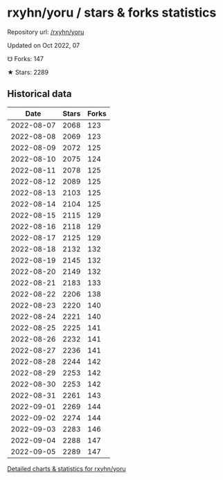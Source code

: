 # rxyhn/yoru / stars & forks statistics

Repository url: [/rxyhn/yoru](https://github.com/rxyhn/yoru)

Updated on Oct 2022, 07

☋ Forks: 147

★ Stars: 2289

## Historical data
| Date | Stars | Forks |
|------|-------|-------|
| 2022-08-07 | 2068 | 123 | 
| 2022-08-08 | 2069 | 123 | 
| 2022-08-09 | 2072 | 125 | 
| 2022-08-10 | 2075 | 124 | 
| 2022-08-11 | 2078 | 125 | 
| 2022-08-12 | 2089 | 125 | 
| 2022-08-13 | 2103 | 125 | 
| 2022-08-14 | 2104 | 125 | 
| 2022-08-15 | 2115 | 129 | 
| 2022-08-16 | 2118 | 129 | 
| 2022-08-17 | 2125 | 129 | 
| 2022-08-18 | 2132 | 132 | 
| 2022-08-19 | 2145 | 132 | 
| 2022-08-20 | 2149 | 132 | 
| 2022-08-21 | 2183 | 133 | 
| 2022-08-22 | 2206 | 138 | 
| 2022-08-23 | 2220 | 140 | 
| 2022-08-24 | 2221 | 140 | 
| 2022-08-25 | 2225 | 141 | 
| 2022-08-26 | 2232 | 141 | 
| 2022-08-27 | 2236 | 141 | 
| 2022-08-28 | 2244 | 142 | 
| 2022-08-29 | 2253 | 142 | 
| 2022-08-30 | 2253 | 142 | 
| 2022-08-31 | 2261 | 143 | 
| 2022-09-01 | 2269 | 144 | 
| 2022-09-02 | 2274 | 144 | 
| 2022-09-03 | 2283 | 146 | 
| 2022-09-04 | 2288 | 147 | 
| 2022-09-05 | 2289 | 147 | 


[Detailed charts & statistics for rxyhn/yoru](https://reviewgithub.com/rep/rxyhn/yoru)
